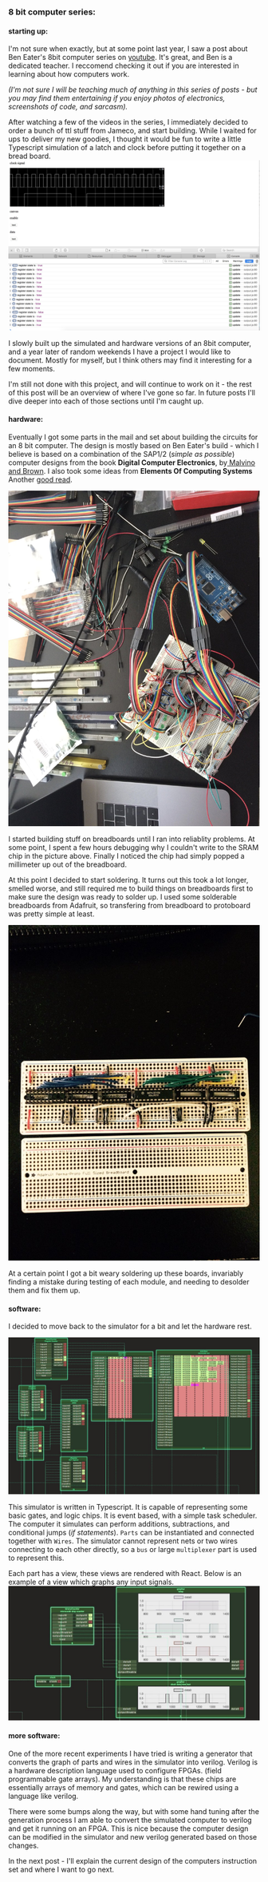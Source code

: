 ### 8 bit computer series:

#### starting up: 

I'm not sure when exactly, but at some point last year, I saw a post about Ben Eater's 8bit computer series on 
[youtube](https://www.youtube.com/user/eaterbc/videos). It's great, and Ben is a dedicated teacher. I reccomend checking 
it out if you are interested in learning about how computers work. 

*(I'm not sure I will be teaching much of anything in this
series of posts - but you may find them entertaining if you enjoy photos of electronics, screenshots of code, and sarcasm).*

After watching a few of the videos in the series, I immediately decided to order a bunch of ttl stuff from Jameco, and start building. While I waited for ups 
to deliver my new goodies, I thought it would be fun to
write a little Typescript simulation of a latch and clock before putting it together on a bread board.
![](https://github.com/mjkkirschner/Bloggo/blob/master/DCVcCJoU0AEZYx6.jpg-large.jpeg)


I slowly built up the simulated and hardware versions of an 8bit computer, 
and a year later of random weekends I have a project I would like to document. Mostly for myself, but I think others may find it 
interesting for a few moments.

I'm still not done with this project, and will continue to work on it - the rest of this post will be an overview of where
I've gone so far. In future posts I'll dive deeper into each of those sections until I'm caught up.


#### hardware:

Eventually I got some parts in the mail and set about building the circuits for an 8 bit computer. The design is mostly based on Ben Eater's
build - which I believe is based on a combination of the SAP1/2 (*simple as possible*) 
computer designs from the book **Digital Computer Electronics**, by[ Malvino and Brown](https://www.amazon.com/Digital-Computer-Electronics-Albert-Malvino/dp/0028005945).
I also took some ideas from **Elements Of Computing Systems** Another [good read](https://www.amazon.com/Elements-Computing-Systems-Building-Principles/dp/0262640686).

![](https://github.com/mjkkirschner/Bloggo/blob/master/DE6YsbsXsAEJxCb-1.jpg-large.jpeg)

I started building stuff on breadboards until I ran into reliablity problems. At some point, I spent a few hours debugging why I couldn't
write to the SRAM chip in the picture above. Finally I noticed the chip had simply popped a millimeter up out of the breadboard.

At this point I decided to start soldering. It turns out this took a lot longer, smelled worse, and still required me to build things
on breadboards first to make sure the design was ready to solder up. I used some solderable breadboards from Adafruit, so transfering from
breadboard to protoboard was pretty simple at least.

![](https://github.com/mjkkirschner/Bloggo/blob/master/DHUqjO7W0AAk68b.jpg)

At a certain point I got a bit weary soldering up these boards, invariably finding a mistake during testing of each module,
and needing to desolder them and fix them up.

#### software:

I decided to move back to the simulator for a bit and let the hardware rest. 

![](https://github.com/mjkkirschner/Bloggo/blob/master/DgWUqbjVAAAaVko.jpg)

This simulator is written in Typescript. It is capable of representing some basic gates, and logic chips. It is event based, with a simple task scheduler.
The computer it simulates can perform additions, subtractions, and conditional jumps (*if statements*). 
`Parts` can be instantiated and connected together with `Wires`. The simulator cannot represent nets or two wires connecting to each
other directly, so a `bus` or large `multiplexer` part is used to represent this.

Each part has a view, these views are rendered with React. Below is an example of a view which graphs any input signals.
![](https://github.com/mjkkirschner/Bloggo/blob/master/DdngtYzX0AAbFtv.jpg)

#### more software:

One of the more recent experiments I have tried is writing a generator that converts the graph of parts and wires in the simulator into verilog.
Verilog is a hardware description language used to configure FPGAs. (field programmable gate arrays). My understanding is that these chips are essentially arrays
of memory and gates, which can be rewired using a language like verilog.

There were some bumps along the way, but with some hand tuning after the generation process I am able to convert the simulated computer to verilog
and get it running on an FPGA. This is nice because the computer design can be modified in the simulator and new verilog generated based
on those changes.

In the next post - I'll explain the current design of the computers instruction set and where I want to go next.

